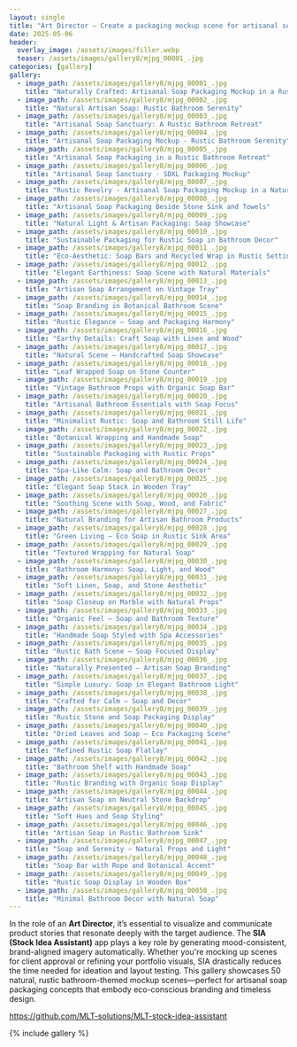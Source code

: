 ```yaml
---
layout: single
title: "Art Director – Create a packaging mockup scene for artisanal soap in a natural, rustic bathroom setting"
date: 2025-05-06
header:
  overlay_image: /assets/images/filler.webp
  teaser: /assets/images/gallery8/mjpg_00001_.jpg
categories: [gallery]
gallery:
  - image_path: /assets/images/gallery8/mjpg_00001_.jpg
    title: "Naturally Crafted: Artisanal Soap Packaging Mockup in a Rustic Bathroom Setting"
  - image_path: /assets/images/gallery8/mjpg_00002_.jpg
    title: "Natural Artisan Soap: Rustic Bathroom Serenity"
  - image_path: /assets/images/gallery8/mjpg_00003_.jpg
    title: "Artisanal Soap Sanctuary: A Rustic Bathroom Retreat"
  - image_path: /assets/images/gallery8/mjpg_00004_.jpg
    title: "Artisanal Soap Packaging Mockup - Rustic Bathroom Serenity"
  - image_path: /assets/images/gallery8/mjpg_00005_.jpg
    title: "Artisanal Soap Packaging in a Rustic Bathroom Retreat"
  - image_path: /assets/images/gallery8/mjpg_00006_.jpg
    title: "Artisanal Soap Sanctuary - SDXL Packaging Mockup"
  - image_path: /assets/images/gallery8/mjpg_00007_.jpg
    title: "Rustic Revelry - Artisanal Soap Packaging Mockup in a Nature-Infused Bathroom Scene"
  - image_path: /assets/images/gallery8/mjpg_00008_.jpg
    title: "Artisanal Soap Packaging Beside Stone Sink and Towels"
  - image_path: /assets/images/gallery8/mjpg_00009_.jpg
    title: "Natural Light & Artisan Packaging: Soap Showcase"
  - image_path: /assets/images/gallery8/mjpg_00010_.jpg
    title: "Sustainable Packaging for Rustic Soap in Bathroom Decor"
  - image_path: /assets/images/gallery8/mjpg_00011_.jpg
    title: "Eco-Aesthetic: Soap Bars and Recycled Wrap in Rustic Setting"
  - image_path: /assets/images/gallery8/mjpg_00012_.jpg
    title: "Elegant Earthiness: Soap Scene with Natural Materials"
  - image_path: /assets/images/gallery8/mjpg_00013_.jpg
    title: "Artisan Soap Arrangement on Vintage Tray"
  - image_path: /assets/images/gallery8/mjpg_00014_.jpg
    title: "Soap Branding in Botanical Bathroom Scene"
  - image_path: /assets/images/gallery8/mjpg_00015_.jpg
    title: "Rustic Elegance – Soap and Packaging Harmony"
  - image_path: /assets/images/gallery8/mjpg_00016_.jpg
    title: "Earthy Details: Craft Soap with Linen and Wood"
  - image_path: /assets/images/gallery8/mjpg_00017_.jpg
    title: "Natural Scene – Handcrafted Soap Showcase"
  - image_path: /assets/images/gallery8/mjpg_00018_.jpg
    title: "Leaf Wrapped Soap on Stone Counter"
  - image_path: /assets/images/gallery8/mjpg_00019_.jpg
    title: "Vintage Bathroom Props with Organic Soap Bar"
  - image_path: /assets/images/gallery8/mjpg_00020_.jpg
    title: "Artisanal Bathroom Essentials with Soap Focus"
  - image_path: /assets/images/gallery8/mjpg_00021_.jpg
    title: "Minimalist Rustic: Soap and Bathroom Still Life"
  - image_path: /assets/images/gallery8/mjpg_00022_.jpg
    title: "Botanical Wrapping and Handmade Soap"
  - image_path: /assets/images/gallery8/mjpg_00023_.jpg
    title: "Sustainable Packaging with Rustic Props"
  - image_path: /assets/images/gallery8/mjpg_00024_.jpg
    title: "Spa-Like Calm: Soap and Bathroom Decor"
  - image_path: /assets/images/gallery8/mjpg_00025_.jpg
    title: "Elegant Soap Stack in Wooden Tray"
  - image_path: /assets/images/gallery8/mjpg_00026_.jpg
    title: "Soothing Scene with Soap, Wood, and Fabric"
  - image_path: /assets/images/gallery8/mjpg_00027_.jpg
    title: "Natural Branding for Artisan Bathroom Products"
  - image_path: /assets/images/gallery8/mjpg_00028_.jpg
    title: "Green Living – Eco Soap in Rustic Sink Area"
  - image_path: /assets/images/gallery8/mjpg_00029_.jpg
    title: "Textured Wrapping for Natural Soap"
  - image_path: /assets/images/gallery8/mjpg_00030_.jpg
    title: "Bathroom Harmony: Soap, Light, and Wood"
  - image_path: /assets/images/gallery8/mjpg_00031_.jpg
    title: "Soft Linen, Soap, and Stone Aesthetic"
  - image_path: /assets/images/gallery8/mjpg_00032_.jpg
    title: "Soap Closeup on Marble with Natural Props"
  - image_path: /assets/images/gallery8/mjpg_00033_.jpg
    title: "Organic Feel – Soap and Bathroom Texture"
  - image_path: /assets/images/gallery8/mjpg_00034_.jpg
    title: "Handmade Soap Styled with Spa Accessories"
  - image_path: /assets/images/gallery8/mjpg_00035_.jpg
    title: "Rustic Bath Scene – Soap Focused Display"
  - image_path: /assets/images/gallery8/mjpg_00036_.jpg
    title: "Naturally Presented – Artisan Soap Branding"
  - image_path: /assets/images/gallery8/mjpg_00037_.jpg
    title: "Simple Luxury: Soap in Elegant Bathroom Light"
  - image_path: /assets/images/gallery8/mjpg_00038_.jpg
    title: "Crafted for Calm – Soap and Decor"
  - image_path: /assets/images/gallery8/mjpg_00039_.jpg
    title: "Rustic Stone and Soap Packaging Display"
  - image_path: /assets/images/gallery8/mjpg_00040_.jpg
    title: "Dried Leaves and Soap – Eco Packaging Scene"
  - image_path: /assets/images/gallery8/mjpg_00041_.jpg
    title: "Refined Rustic Soap Flatlay"
  - image_path: /assets/images/gallery8/mjpg_00042_.jpg
    title: "Bathroom Shelf with Handmade Soap"
  - image_path: /assets/images/gallery8/mjpg_00043_.jpg
    title: "Rustic Branding with Organic Soap Display"
  - image_path: /assets/images/gallery8/mjpg_00044_.jpg
    title: "Artisan Soap on Neutral Stone Backdrop"
  - image_path: /assets/images/gallery8/mjpg_00045_.jpg
    title: "Soft Hues and Soap Styling"
  - image_path: /assets/images/gallery8/mjpg_00046_.jpg
    title: "Artisan Soap in Rustic Bathroom Sink"
  - image_path: /assets/images/gallery8/mjpg_00047_.jpg
    title: "Soap and Serenity – Natural Props and Light"
  - image_path: /assets/images/gallery8/mjpg_00048_.jpg
    title: "Soap Bar with Rope and Botanical Accent"
  - image_path: /assets/images/gallery8/mjpg_00049_.jpg
    title: "Rustic Soap Display in Wooden Box"
  - image_path: /assets/images/gallery8/mjpg_00050_.jpg
    title: "Minimal Bathroom Decor with Natural Soap"
---
```


In the role of an **Art Director**, it’s essential to visualize and communicate product stories that resonate deeply with the target audience. The **SIA (Stock Idea Assistant)** app plays a key role by generating mood-consistent, brand-aligned imagery automatically. Whether you're mocking up scenes for client approval or refining your portfolio visuals, SIA drastically reduces the time needed for ideation and layout testing. This gallery showcases 50 natural, rustic bathroom-themed mockup scenes—perfect for artisanal soap packaging concepts that embody eco-conscious branding and timeless design.

https://github.com/MLT-solutions/MLT-stock-idea-assistant

{% include gallery %}

